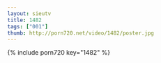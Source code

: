 ```yaml
--- 
layout: sieutv
title: 1482
tags: ["001"]
thumb: http://porn720.net/video/1482/poster.jpg
---
```

{% include porn720 key="1482" %} 
